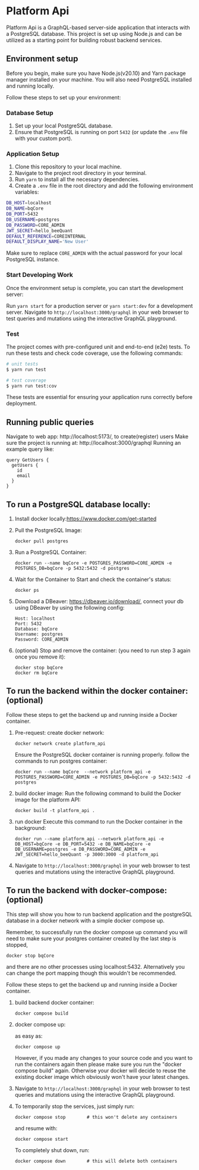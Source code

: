 # Platform Api
Platform Api is a GraphQL-based server-side application that interacts with a PostgreSQL database. This project is set up using Node.js and can be utilized as a starting point for building robust backend services.

## Environment setup

Before you begin, make sure you have Node.js(v20.10) and Yarn package manager installed on your machine. You will also need PostgreSQL installed and running locally.

Follow these steps to set up your environment:

### Database Setup

1. Set up your local PostgreSQL database.
2. Ensure that PostgreSQL is running on port `5432` (or update the `.env` file with your custom port).

### Application Setup

1. Clone this repository to your local machine.
2. Navigate to the project root directory in your terminal.
3. Run `yarn` to install all the necessary dependencies.
4. Create a `.env` file in the root directory and add the following environment variables:

```sh
DB_HOST=localhost
DB_NAME=bqCore
DB_PORT=5432
DB_USERNAME=postgres
DB_PASSWORD=CORE_ADMIN
JWT_SECRET=hello_beeQuant
DEFAULT_REFERENCE=COREINTERNAL
DEFAULT_DISPLAY_NAME='New User'
```

Make sure to replace `CORE_ADMIN` with the actual password for your local PostgreSQL instance.

### Start Developing Work

Once the environment setup is complete, you can start the development server:

Run `yarn start` for a production server or `yarn start:dev` for a development server.
Navigate to `http://localhost:3000/graphql` in your web browser to test queries and mutations using the interactive GraphQL playground.

### Test

The project comes with pre-configured unit and end-to-end (e2e) tests. To run these tests and check code coverage, use the following commands:

```bash
# unit tests
$ yarn run test

# test coverage
$ yarn run test:cov
```

These tests are essential for ensuring your application runs correctly before deployment.


## Running public queries 
Navigate to web app: http://localhost:5173/, to create(register) users
Make sure the project is running at: http://localhost:3000/graphql
Running an example query like:

```
query GetUsers {
  getUsers {
    id
    email
  }
}
```

## To run a PostgreSQL database locally:

1. Install docker locally:https://www.docker.com/get-started
2. Pull the PostgreSQL Image:
   ```
   docker pull postgres
   ```
3. Run a PostgreSQL Container:
   ```
   docker run --name bqCore -e POSTGRES_PASSWORD=CORE_ADMIN -e POSTGRES_DB=bqCore -p 5432:5432 -d postgres
   ```

4. Wait for the Container to Start and check the container's status:

   ```
   docker ps
   ```

5. Download a DBeaver: https://dbeaver.io/download/, connect your db using DBeaver by using the following config:
   ```
   Host: localhost
   Port: 5432
   Database: bqCore
   Username: postgres
   Password: CORE_ADMIN
   ```

6. (optional) Stop and remove the container: (you need to run step 3 again once you remove it):
   ```
   docker stop bqCore
   docker rm bqCore
   ```

## To run the backend within the docker container:(optional)
Follow these steps to get the backend up and running inside a Docker container.

1. Pre-request: 
create docker network: 
   ```
   docker network create platform_api
   ```

   Ensure the PostgreSQL docker container is running properly.
   follow the commands to run postgres container:
   ```
   docker run --name bqCore  --network platform_api -e POSTGRES_PASSWORD=CORE_ADMIN -e POSTGRES_DB=bqCore -p 5432:5432 -d postgres
   ```

2. build docker image: 
Run the following command to build the Docker image for the platform API:
   ```
   docker build -t platform_api .
   ```

3. run docker
Execute this command to run the Docker container in the background:
   ```
   docker run --name platform_api --network platform_api -e DB_HOST=bqCore -e DB_PORT=5432 -e DB_NAME=bqCore -e DB_USERNAME=postgres -e DB_PASSWORD=CORE_ADMIN -e JWT_SECRET=hello_beeQuant -p 3000:3000 -d platform_api
   ```

4. Navigate to `http://localhost:3000/graphql` in your web browser to test queries and mutations using the interactive GraphQL playground. 

## To run the backend with docker-compose:(optional)
This step will show you how to run backend application and the postgreSQL database in a docker network with a simple docker compose up.

Remember, to successfully run the docker compose up command you will need to make sure your postgres container created by the last step is stopped,
   ```
   docker stop bqCore
   ```
and there are no other processes using localhost:5432. Alternatively you can change the port mapping though this wouldn't be recommended.

Follow these steps to get the backend up and running inside a Docker container.

1. build backend docker container:
   ```
   docker compose build
   ```

2. docker compose up: 

   as easy as:
   ```
   docker compose up
   ```

   However, if you made any changes to your source code and you want to run the containers again then please make sure you run the "docker compose build" again. Otherwise your docker will decide to reuse the existing docker image which obviously won't have your latest changes.
3. Navigate to `http://localhost:3000/graphql` in your web browser to test queries and mutations using the interactive GraphQL playground. 
4. To temporarily stop the services, just simply run:
   ```
   docker compose stop        # this won't delete any containers
   ```
   and resume with:
   ```
   docker compose start
   ```
   To completely shut down, run:
   ```
   docker compose down        # this will delete both containers